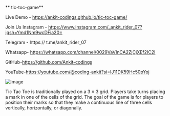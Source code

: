 ** tic-toc-game**

Live Demo -  https://ankit-codings.github.io/tic-toc-game/

Join Us Instagram - https://www.instagram.com/_ankit_rider_07?igsh=Ymd1Nm9wcDFia20=

Telegram - https:// t.me/ankit_rider_07

Whatsapp- https://whatsapp.com/channel/0029VaVInCA2ZjCjXEf2IC2I

GitHub-https://github.com/Ankit-codings

YouTube-https://youtube.com/@coding-ankit?si=IJ11DK59Hc50pYoj

 ![image](https://github.com/Ankit-codings/tic-toc-game/assets/164986214/48f3a0c8-7ac7-41ff-b6bf-1fbec67f4467)

Tic Tac Toe is traditionally played on a 3 × 3 grid. Players take turns placing a mark in one of the cells of the grid. The goal of the game is for players to position their marks so that they make a continuous line of three cells vertically, horizontally, or diagonally.
